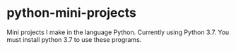 # python-mini-projects
Mini projects I make in the language Python. Currently using Python 3.7. You must install python 3.7 to use these programs.
